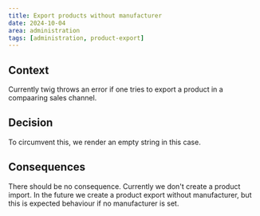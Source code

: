 ```yaml
---
title: Export products without manufacturer
date: 2024-10-04
area: administration
tags: [administration, product-export]
---
```


## Context

Currently twig throws an error if one tries to export a 
product in a compaaring sales channel.

## Decision

To circumvent this, we render an empty string in this case.

## Consequences

There should be no consequence. Currently we don't create a product import. In the
future we create a product export without manufacturer, but this is expected
behaviour if no manufacturer is set.
